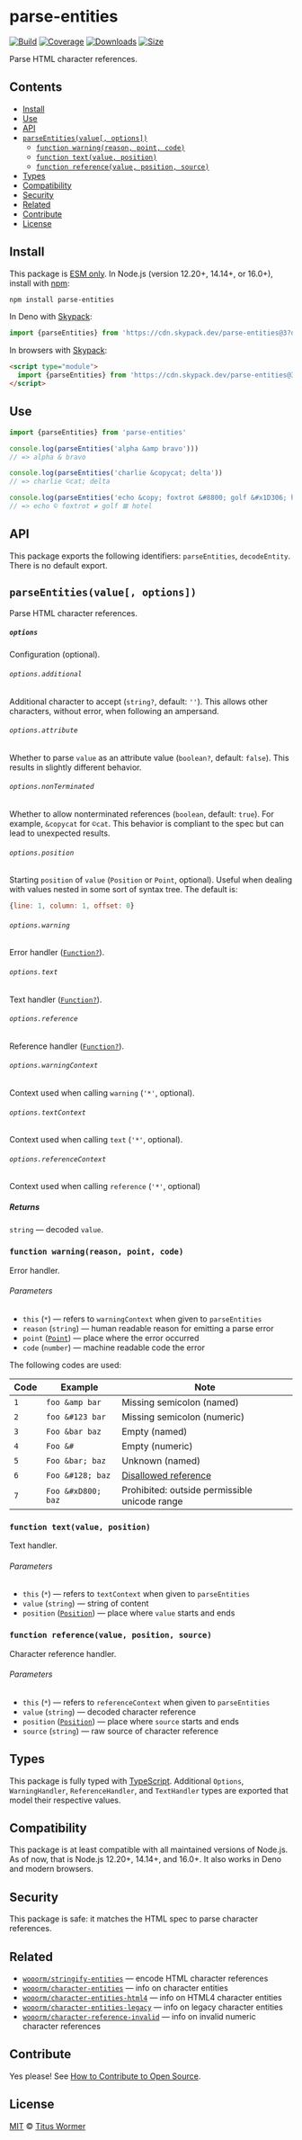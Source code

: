# parse-entities

[![Build][build-badge]][build]
[![Coverage][coverage-badge]][coverage]
[![Downloads][downloads-badge]][downloads]
[![Size][size-badge]][size]

Parse HTML character references.

## Contents

*   [Install](#install)
*   [Use](#use)
*   [API](#api)
*   [`parseEntities(value[, options])`](#parseentitiesvalue-options)
    *   [`function warning(reason, point, code)`](#function-warningreason-point-code)
    *   [`function text(value, position)`](#function-textvalue-position)
    *   [`function reference(value, position, source)`](#function-referencevalue-position-source)
*   [Types](#types)
*   [Compatibility](#compatibility)
*   [Security](#security)
*   [Related](#related)
*   [Contribute](#contribute)
*   [License](#license)

## Install

This package is [ESM only][esm].
In Node.js (version 12.20+, 14.14+, or 16.0+), install with [npm][]:

```sh
npm install parse-entities
```

In Deno with [Skypack][]:

```js
import {parseEntities} from 'https://cdn.skypack.dev/parse-entities@3?dts'
```

In browsers with [Skypack][]:

```html
<script type="module">
  import {parseEntities} from 'https://cdn.skypack.dev/parse-entities@3?min'
</script>
```

## Use

```js
import {parseEntities} from 'parse-entities'

console.log(parseEntities('alpha &amp bravo')))
// => alpha & bravo

console.log(parseEntities('charlie &copycat; delta'))
// => charlie ©cat; delta

console.log(parseEntities('echo &copy; foxtrot &#8800; golf &#x1D306; hotel'))
// => echo © foxtrot ≠ golf 𝌆 hotel
```

## API

This package exports the following identifiers: `parseEntities`, `decodeEntity`.
There is no default export.

## `parseEntities(value[, options])`

Parse HTML character references.

##### `options`

Configuration (optional).

###### `options.additional`

Additional character to accept (`string?`, default: `''`).
This allows other characters, without error, when following an ampersand.

###### `options.attribute`

Whether to parse `value` as an attribute value (`boolean?`, default: `false`).
This results in slightly different behavior.

###### `options.nonTerminated`

Whether to allow nonterminated references (`boolean`, default: `true`).
For example, `&copycat` for `©cat`.
This behavior is compliant to the spec but can lead to unexpected results.

###### `options.position`

Starting `position` of `value` (`Position` or `Point`, optional).
Useful when dealing with values nested in some sort of syntax tree.
The default is:

```js
{line: 1, column: 1, offset: 0}
```

###### `options.warning`

Error handler ([`Function?`][warning]).

###### `options.text`

Text handler ([`Function?`][text]).

###### `options.reference`

Reference handler ([`Function?`][reference]).

###### `options.warningContext`

Context used when calling `warning` (`'*'`, optional).

###### `options.textContext`

Context used when calling `text` (`'*'`, optional).

###### `options.referenceContext`

Context used when calling `reference` (`'*'`, optional)

##### Returns

`string` — decoded `value`.

### `function warning(reason, point, code)`

Error handler.

###### Parameters

*   `this` (`*`) — refers to `warningContext` when given to `parseEntities`
*   `reason` (`string`) — human readable reason for emitting a parse error
*   `point` ([`Point`][point]) — place where the error occurred
*   `code` (`number`) — machine readable code the error

The following codes are used:

| Code | Example            | Note                                          |
| ---- | ------------------ | --------------------------------------------- |
| `1`  | `foo &amp bar`     | Missing semicolon (named)                     |
| `2`  | `foo &#123 bar`    | Missing semicolon (numeric)                   |
| `3`  | `Foo &bar baz`     | Empty (named)                                 |
| `4`  | `Foo &#`           | Empty (numeric)                               |
| `5`  | `Foo &bar; baz`    | Unknown (named)                               |
| `6`  | `Foo &#128; baz`   | [Disallowed reference][invalid]               |
| `7`  | `Foo &#xD800; baz` | Prohibited: outside permissible unicode range |

### `function text(value, position)`

Text handler.

###### Parameters

*   `this` (`*`) — refers to `textContext` when given to `parseEntities`
*   `value` (`string`) — string of content
*   `position` ([`Position`][position]) — place where `value` starts and ends

### `function reference(value, position, source)`

Character reference handler.

###### Parameters

*   `this` (`*`) — refers to `referenceContext` when given to `parseEntities`
*   `value` (`string`) — decoded character reference
*   `position` ([`Position`][position]) — place where `source` starts and ends
*   `source` (`string`) — raw source of character reference

## Types

This package is fully typed with [TypeScript][].
Additional `Options`, `WarningHandler`, `ReferenceHandler`, and `TextHandler`
types are exported that model their respective values.

## Compatibility

This package is at least compatible with all maintained versions of Node.js.
As of now, that is Node.js 12.20+, 14.14+, and 16.0+.
It also works in Deno and modern browsers.

## Security

This package is safe: it matches the HTML spec to parse character references.

## Related

*   [`wooorm/stringify-entities`](https://github.com/wooorm/stringify-entities)
    — encode HTML character references
*   [`wooorm/character-entities`](https://github.com/wooorm/character-entities)
    — info on character entities
*   [`wooorm/character-entities-html4`](https://github.com/wooorm/character-entities-html4)
    — info on HTML4 character entities
*   [`wooorm/character-entities-legacy`](https://github.com/wooorm/character-entities-legacy)
    — info on legacy character entities
*   [`wooorm/character-reference-invalid`](https://github.com/wooorm/character-reference-invalid)
    — info on invalid numeric character references

## Contribute

Yes please!
See [How to Contribute to Open Source][contribute].

## License

[MIT][license] © [Titus Wormer][author]

<!-- Definitions -->

[build-badge]: https://github.com/wooorm/parse-entities/workflows/main/badge.svg

[build]: https://github.com/wooorm/parse-entities/actions

[coverage-badge]: https://img.shields.io/codecov/c/github/wooorm/parse-entities.svg

[coverage]: https://codecov.io/github/wooorm/parse-entities

[downloads-badge]: https://img.shields.io/npm/dm/parse-entities.svg

[downloads]: https://www.npmjs.com/package/parse-entities

[size-badge]: https://img.shields.io/bundlephobia/minzip/parse-entities.svg

[size]: https://bundlephobia.com/result?p=parse-entities

[npm]: https://docs.npmjs.com/cli/install

[skypack]: https://www.skypack.dev

[license]: license

[author]: https://wooorm.com

[esm]: https://gist.github.com/sindresorhus/a39789f98801d908bbc7ff3ecc99d99c

[typescript]: https://www.typescriptlang.org

[warning]: #function-warningreason-point-code

[text]: #function-textvalue-position

[reference]: #function-referencevalue-position-source

[invalid]: https://github.com/wooorm/character-reference-invalid

[point]: https://github.com/syntax-tree/unist#point

[position]: https://github.com/syntax-tree/unist#position

[contribute]: https://opensource.guide/how-to-contribute/
